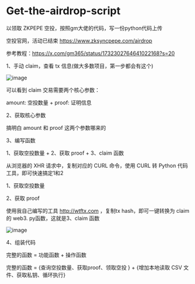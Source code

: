 # Get-the-airdrop-script
以领取 ZKPEPE 空投，按照gm大佬的代码，写一份python代码上传

空投官网，活动已结束  https://www.zksyncpepe.com/airdrop

参考教程：https://x.com/gm365/status/1732302764641022168?s=20


1、手动 claim，查看 tx 信息(做大多数项目，第一步都会有这个)

![image](https://github.com/xyyz12/Get-the-airdrop-script/assets/91812763/ee282a12-e0e0-478d-9206-225147577f31)

可以看到 claim 交易需要两个核心参数：

 amount: 空投数量   +    proof: 证明信息
  
2、获取核心参数

搞明白 amount 和 proof  这两个参数哪来的

3、编写函数

1、获取空投数量    +    2、获取 proof   +    3、claim 函数

从浏览器的 XHR 请求中，复制对应的 CURL 命令，使用 CURL 转 Python 代码工具，即可快速搞定1和2

1、获取空投数量

2、获取 proof

使用我自己编写的工具 http://wtftx.com       ，复制tx hash，即可一键转换为 claim 的 web3. py函数，这就是3、claim 函数

![image](https://github.com/xyyz12/Get-the-airdrop-script/assets/91812763/3273d05e-414d-4f40-ac81-92644b18830b)




4、组装代码

完整的函数 = 功能函数 +  操作函数

完整的函数 = {查询空投数量、获取proof、领取空投 }  +   {增加本地读取 CSV 文件、获取私钥、循环执行} 
